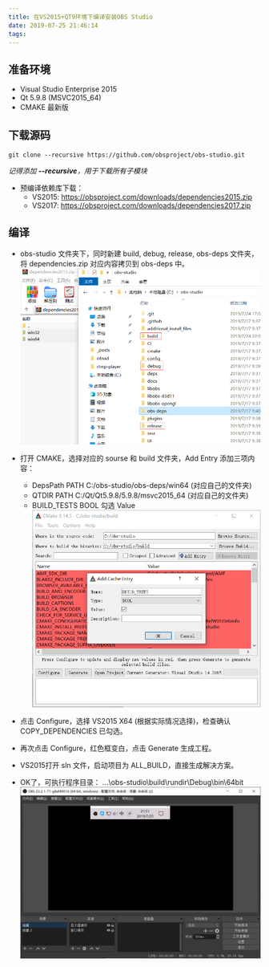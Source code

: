 ```yaml
---
title: 在VS2015+QT9环境下编译安装OBS Studio
date: 2019-07-25 21:46:14
tags:
---
```

## 准备环境
- Visual Studio Enterprise 2015
- Qt 5.9.8 (MSVC2015_64)
- CMAKE 最新版

## 下载源码
````git
git clone --recursive https://github.com/obsproject/obs-studio.git
````
*记得添加 **--recursive**，用于下载所有子模块*

* 预编译依赖库下载：
    * VS2015: https://obsproject.com/downloads/dependencies2015.zip
    * VS2017: https://obsproject.com/downloads/dependencies2017.zip

## 编译


* obs-studio 文件夹下，同时新建 build, debug, release, obs-deps 文件夹，将  dependencies.zip 对应内容拷贝到  obs-deps 中。
![文件夹](/img/TIM20190725212203.png)

* 打开 CMAKE，选择对应的 sourse 和 build 文件夹，Add Entry 添加三项内容：
    * DepsPath PATH C:/obs-studio/obs-deps/win64 (对应自己的文件夹)
    * QTDIR PATH C:/Qt/Qt5.9.8/5.9.8/msvc2015_64 (对应自己的文件夹)
    * BUILD_TESTS BOOL 勾选 Value
![CMAKE](/img/TIM20190725215018.png)

* 点击 Configure，选择 VS2015 X64 (根据实际情况选择)，检查确认 COPY_DEPENDENCIES 已勾选。
* 再次点击 Configure，红色框变白，点击 Generate 生成工程。
* VS2015打开 sln 文件，启动项目为 ALL_BUILD，直接生成解决方案。
* OK了，可执行程序目录： ...\obs-studio\build\rundir\Debug\bin\64bit
![OBS](/img/TIM20190725215144.png)